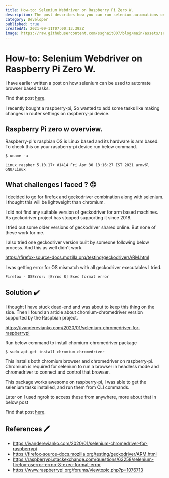 ```yaml
---
title: How-to: Selenium Webdriver on Raspberry Pi Zero W.
description: The post describes how you can run selenium automations on raspberry-pi zero w.
category: Developer
published: true
createdAt: 2021-09-11T07:00:13.392Z
image: https://raw.githubusercontent.com/ssghait007/blog/main/assets/selenium-on-raspberry-pi.webp
---
```


# How-to: Selenium Webdriver on Raspberry Pi Zero W.

I have earlier written a post on how selenium can be used to automate browser based tasks.

Find that post [here](https://onthegoalways.com/blog/selenium-automate-browser-tasks).

I recently bought a raspberry-pi, So wanted to add some tasks like making changes in router settings on raspberry-pi device.

## Raspberry Pi zero w overview.

Raspberry-pi's raspbian OS is Linux based and its hardware is arm based.
To check this on your raspberry-pi device run below command.

```bash{1,3-5}
$ uname -a

Linux raspber 5.10.17+ #1414 Fri Apr 30 13:16:27 IST 2021 armv6l GNU/Linux
```

## What challenges I faced ? 😞

I decided to go for firefox and geckodriver combination along with selenium. I thought this will be lightweight than chromium.

I did not find any suitable version of geckodriver for arm based machines. As geckodriver project has stopped supporting it since 2018.

I tried out some older versions of geckodriver shared online. But none of these work for me.

I also tried one geckodriver version built by someone following below process. And this as well didn't work.

https://firefox-source-docs.mozilla.org/testing/geckodriver/ARM.html

I was getting error for OS mismatch with all geckodriver executables I tried.

```bash{1,3-5}
Firefox - OSError: [Errno 8] Exec format error
```

## Solution ✔️

I thought I have stuck dead-end and was about to keep this thing on the side.
Then I found an article about chomium-chromedriver version supported by the Raspbian project.

https://ivanderevianko.com/2020/01/selenium-chromedriver-for-raspberrypi

Run below command to install chomium-chromedriver package

```bash{1,3-5}
$ sudo apt-get install chromium-chromedriver
```

This installs both chromium browser and chromedriver on raspberry-pi. Chromium is required for selenium to run a browser in headless mode and chromedriver to connect and control that browser.

This package works awesome on raspberry-pi, I was able to get the selenium tasks
installed, and run them from CLI commands.

Later on I used ngrok to access these from anywhere, more about that in below post

Find that post [here](https://onthegoalways.com/blog/using-ngrok-to-access-raspberry-pi-from-anywhere).

## References 🖊️

- https://ivanderevianko.com/2020/01/selenium-chromedriver-for-raspberrypi
- https://firefox-source-docs.mozilla.org/testing/geckodriver/ARM.html
- https://raspberrypi.stackexchange.com/questions/63258/selenium-firefox-oserror-errno-8-exec-format-error
- https://www.raspberrypi.org/forums/viewtopic.php?p=1076713

